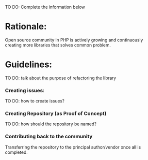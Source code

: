 TO DO: Complete the information below

# Rationale:

Open source community in PHP is actively growing and continuously creating more libraries that solves common problem.

# Guidelines:

TO DO: talk about the purpose of refactoring the library

### Creating issues:

TO DO: how to create issues?

### Creating Repository (as Proof of Concept)

TO DO: how should the repository be named?

### Contributing back to the community

Transferring the repository to the principal author/vendor once all is completed.